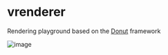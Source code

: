 # vrenderer
Rendering playground based on the [Donut](https://github.com/NVIDIAGameWorks/donut/) framework
 
![image](https://github.com/Viictor/vrenderer/assets/5459196/50436f6a-471d-4b3d-b2cf-44ece4901e08)

